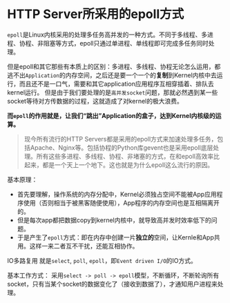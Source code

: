 # HTTP Server所采用的epoll方式

`epoll`是Linux内核采用的处理多任务高并发的一种方式。不同于多线程、多进程、协程、非阻塞等方式，epoll只通过单进程、单线程即可完成多任务同时处理。

但是epoll和其它那些有本质上的区别：多进程、多线程、协程无论怎么运用，都逃不出`Application`的内存空间，之后还是要一个一个的**复制**到Kernel内核中去运行，而且还不是一口气，需要和其它application应用程序互相穿插着、排队去kernel运行。
但是由于我们要处理的是`高并发socket`问题，那就必然遇到某一些socket等待对方传数据的过程，这就造成了对kernel的极大浪费。

**而`epoll`的作用就是，让我们“跳出”Application的盒子，达到Kernel内核级的运算。**

> 现今所有流行的HTTP Servers都是采用的epoll方式来加速处理多任务，包括Apache、Nginx等。包括协程的Python库gevent也是采用epoll底层处理。所有这些多进程、多线程、协程、非堵塞的方式，在和epoll高效率比起来，都是一个天上一个地下。这也就是为什么epoll这么流行的原因。

基本原理：
- 首先要理解，操作系统的内存分配中，Kernel必须独占空间不能被App应用程序使用（否则相当于被黑客随便使用），App程序的内存空间也是互相隔离开的。
- 但是每次app都把数据copy到kernel内核中，就导致高并发时效率低下的问题。
- 于是产生了`epoll`方式：即在内存中创建一片**独立的**空间，让Kernle和App共用。这样一来二者互不干扰，还能互相协作。


IO多路复用
就是`select`, `poll`, `epoll`，即`Event driven I/O`的IO方式。


基本工作方式：
采用`select -> poll -> epoll`模型，不断循环，不断轮询所有socket，只有当某个socket的数据变化了（接收到数据了），才通知用户进程来处理。